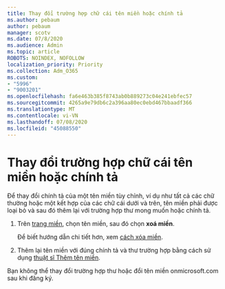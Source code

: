 ```yaml
---
title: Thay đổi trường hợp chữ cái tên miền hoặc chính tả
ms.author: pebaum
author: pebaum
manager: scotv
ms.date: 07/8/2020
ms.audience: Admin
ms.topic: article
ROBOTS: NOINDEX, NOFOLLOW
localization_priority: Priority
ms.collection: Adm_O365
ms.custom:
- "5996"
- "9003201"
ms.openlocfilehash: fa6e463b385f8743ab0b889273c04e241ebfec57
ms.sourcegitcommit: 4265a9e79db6c2a396aa80ec0ebd467bbaadf366
ms.translationtype: MT
ms.contentlocale: vi-VN
ms.lasthandoff: 07/08/2020
ms.locfileid: "45088550"
---
```

# <a name="change-a-domain-name-letter-case-or-spelling"></a>Thay đổi trường hợp chữ cái tên miền hoặc chính tả

Để thay đổi chính tả của một tên miền tùy chỉnh, ví dụ như tất cả các chữ thường hoặc một kết hợp của các chữ cái dưới và trên, tên miền phải được loại bỏ và sau đó thêm lại với trường hợp thư mong muốn hoặc chính tả.

1. Trên [trang miền](https://portal.office.com/adminportal/home#/Domains), chọn tên miền, sau đó chọn **xoá miền**.</br>

    Để biết hướng dẫn chi tiết hơn, xem [cách xóa miền](https://docs.microsoft.com/microsoft-365/admin/get-help-with-domains/remove-a-domain?view=o365-worldwide).

2. Thêm lại tên miền với đúng chính tả và thư trường hợp bằng cách sử dụng [thuật sĩ Thêm tên miền](https://portal.office.com/adminportal/home#/Domains/Wizard).

Bạn không thể thay đổi trường hợp thư hoặc đổi tên miền onmicrosoft.com sau khi đăng ký.